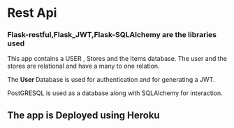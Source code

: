 # Rest Api
### Flask-restful,Flask_JWT,Flask-SQLAlchemy are the libraries used

This app contains a USER , Stores and the Items database. The user and the 
stores are relational and have a many to one relation. 

The <b> User </b> Database is used for authentication and for generating
a JWT. 

PostGRESQL is used as a database along with SQLAlchemy for interaction.

 ## <b> The app is Deployed using Heroku 